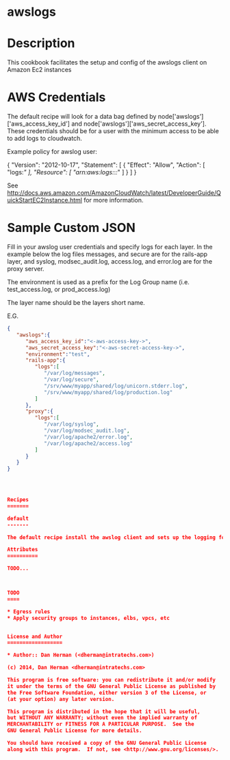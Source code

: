 # awslogs

Description
===========

This cookbook facilitates the setup and config of the awslogs client on Amazon Ec2 instances


AWS Credentials
===============

The default recipe will look for a data bag defined by node['awslogs']['aws_access_key_id']  and node['awslogs']['aws_secret_access_key']. These credentials should be for a user with the minimum access to be able to add logs to cloudwatch. 

Example policy for awslog user:

{
  "Version": "2012-10-17",
  "Statement": [
    {
      "Effect": "Allow",
      "Action": [
        "logs:*"
      ],
      "Resource": [
        "arn:aws:logs:*:*:*"
      ]
    }
  ]
}

See http://docs.aws.amazon.com/AmazonCloudWatch/latest/DeveloperGuide/QuickStartEC2Instance.html for more information.


Sample Custom JSON
==================

Fill in your awslog user credentials and specify logs for each layer. In the example below the log files messages, and secure are for the rails-app layer, and syslog, modsec_audit.log, access.log, and error.log are for the proxy server.

The environment is used as a prefix for the Log Group name (i.e. test_access.log, or prod_access.log)

The layer name should be the layers short name.


E.G.
```json
{  
   "awslogs":{  
      "aws_access_key_id":"<-aws-access-key->",
      "aws_secret_access_key":"<-aws-secret-access-key->",
      "environment":"test",
      "rails-app":{  
         "logs":[  
            "/var/log/messages",
            "/var/log/secure",
            "/srv/www/myapp/shared/log/unicorn.stderr.log",
            "/srv/www/myapp/shared/log/production.log"
         ]
      },
      "proxy":{  
         "logs":[  
            "/var/log/syslog",
            "/var/log/modsec_audit.log",
            "/var/log/apache2/error.log",
            "/var/log/apache2/access.log"
         ]
      }
   }
}


   

Recipes
=======

default
-------

The default recipe install the awslog client and sets up the logging for the specified log files.

Attributes
==========

TODO...



TODO
====

* Egress rules
* Apply security groups to instances, elbs, vpcs, etc


License and Author
==================

* Author:: Dan Herman (<dherman@intratechs.com>)

(c) 2014, Dan Herman <dherman@intratechs.com>

This program is free software: you can redistribute it and/or modify
it under the terms of the GNU General Public License as published by
the Free Software Foundation, either version 3 of the License, or
(at your option) any later version.

This program is distributed in the hope that it will be useful,
but WITHOUT ANY WARRANTY; without even the implied warranty of
MERCHANTABILITY or FITNESS FOR A PARTICULAR PURPOSE.  See the
GNU General Public License for more details.

You should have received a copy of the GNU General Public License
along with this program.  If not, see <http://www.gnu.org/licenses/>.



